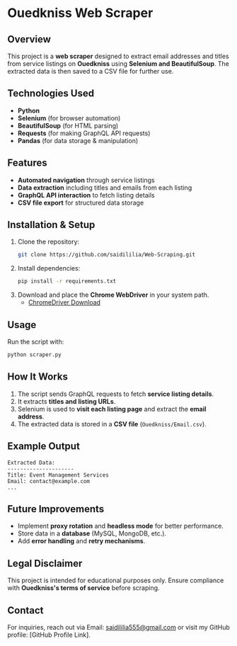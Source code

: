 # Ouedkniss Web Scraper

## Overview
This project is a **web scraper** designed to extract email addresses and titles from service listings on **Ouedkniss** using **Selenium and BeautifulSoup**. The extracted data is then saved to a CSV file for further use.

## Technologies Used
- **Python**
- **Selenium** (for browser automation)
- **BeautifulSoup** (for HTML parsing)
- **Requests** (for making GraphQL API requests)
- **Pandas** (for data storage & manipulation)

## Features
- **Automated navigation** through service listings
- **Data extraction** including titles and emails from each listing
- **GraphQL API interaction** to fetch listing details
- **CSV file export** for structured data storage

## Installation & Setup
1. Clone the repository:
   ```sh
   git clone https://github.com/saidililia/Web-Scraping.git
   ```
2. Install dependencies:
   ```sh
   pip install -r requirements.txt
   ```
3. Download and place the **Chrome WebDriver** in your system path. 
   - [ChromeDriver Download](https://chromedriver.chromium.org/downloads)

## Usage
Run the script with:
```sh
python scraper.py
```

## How It Works
1. The script sends GraphQL requests to fetch **service listing details**.
2. It extracts **titles and listing URLs**.
3. Selenium is used to **visit each listing page** and extract the **email address**.
4. The extracted data is stored in a **CSV file** (`Ouedkniss/Email.csv`).

## Example Output
```
Extracted Data:
---------------------
Title: Event Management Services
Email: contact@example.com
...
```

## Future Improvements
- Implement **proxy rotation** and **headless mode** for better performance.
- Store data in a **database** (MySQL, MongoDB, etc.).
- Add **error handling** and **retry mechanisms**.

## Legal Disclaimer
This project is intended for educational purposes only. Ensure compliance with **Ouedkniss's terms of service** before scraping.

## Contact
For inquiries, reach out via Email: saidililia555@gmail.com or visit my GitHub profile: [GitHub Profile Link].
